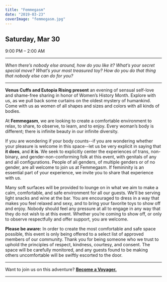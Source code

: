 ```yaml
---
title: "Femmegasm"
date: "2019-03-23"
coverImage: "femmegasm.jpg"
---
```


## Saturday, Mar 30  
9:00 PM – 2:00 AM

* * *

_When there’s nobody else around, how do you like it? What’s your secret special move? What’s your most treasured toy? How do you do that thing that nobody else can do for you?_

* * *

**Venus Cuffs and Eutopia Rising present** an evening of sensual self-love and shame-free sharing in honor of Women’s History Month. Explore with us, as we pull back some curtains on the oldest mystery of humankind. Come with us as women of all shapes and sizes and colors with all kinds of bodies.

At **Femmegasm**, we are looking to create a comfortable environment to relax, to share, to observe, to learn, and to enjoy. Every woman’s body is different; there is infinite beauty in our infinite diversity.

If you are wondering if your body counts--if you are wondering whether your pleasure is welcome in this space--let us be very explicit in saying that **it does**, and **it is**. We seek to explicitly center the experiences of trans, non-binary, and gender-non-conforming folk at this event, with genitals of any and all configurations. People of all genders, of multiple genders or of no gender, are all welcome to join us at Femmegasm. If femininity is an essential part of your experience, we invite you to share that experience with us.

Many soft surfaces will be provided to lounge on in what we aim to make a calm, comfortable, and safe environment for all our guests. We’ll be serving light snacks and wine at the bar. You are encouraged to dress in a way that makes you feel relaxed and sexy, and to bring your favorite toys to show off and enjoy. Nobody should feel any pressure at all to engage in any way that they do not wish to at this event. Whether you’re coming to show off, or only to observe respectfully and offer support, you are welcome.

**Please be aware:** In order to create the most comfortable and safe space possible, this event is only being offered to a select list of approved members of our community. Thank you for being someone who we trust to uphold the principles of respect, kindness, courtesy, and consent. The space will be carefully monitored, and any guests found to be making others uncomfortable will be swiftly escorted to the door.

* * *

Want to join us on this adventure? **[Become a Voyager.](https://goo.gl/forms/NymSROUtaNPORhK52)**

* * *
